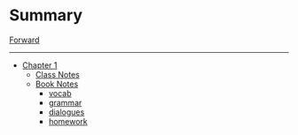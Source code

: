# Summary

[Forward](./forward.md)

----

- [Chapter 1](./chapter_1.md)
  - [Class Notes]()
  - [Book Notes]()
    - [vocab]()
    - [grammar]()
    - [dialogues]()
    - [homework](./book_homework/chapter1.md)
